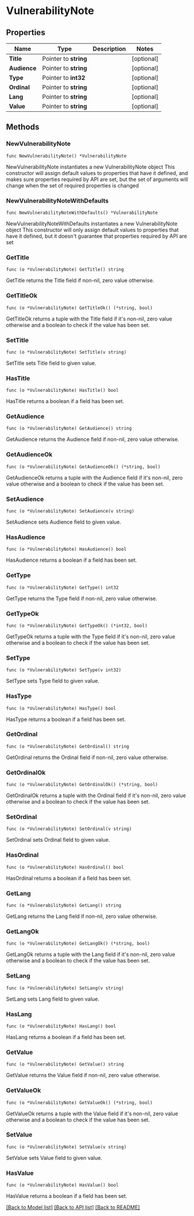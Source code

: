 # VulnerabilityNote

## Properties

Name | Type | Description | Notes
------------ | ------------- | ------------- | -------------
**Title** | Pointer to **string** |  | [optional] 
**Audience** | Pointer to **string** |  | [optional] 
**Type** | Pointer to **int32** |  | [optional] 
**Ordinal** | Pointer to **string** |  | [optional] 
**Lang** | Pointer to **string** |  | [optional] 
**Value** | Pointer to **string** |  | [optional] 

## Methods

### NewVulnerabilityNote

`func NewVulnerabilityNote() *VulnerabilityNote`

NewVulnerabilityNote instantiates a new VulnerabilityNote object
This constructor will assign default values to properties that have it defined,
and makes sure properties required by API are set, but the set of arguments
will change when the set of required properties is changed

### NewVulnerabilityNoteWithDefaults

`func NewVulnerabilityNoteWithDefaults() *VulnerabilityNote`

NewVulnerabilityNoteWithDefaults instantiates a new VulnerabilityNote object
This constructor will only assign default values to properties that have it defined,
but it doesn't guarantee that properties required by API are set

### GetTitle

`func (o *VulnerabilityNote) GetTitle() string`

GetTitle returns the Title field if non-nil, zero value otherwise.

### GetTitleOk

`func (o *VulnerabilityNote) GetTitleOk() (*string, bool)`

GetTitleOk returns a tuple with the Title field if it's non-nil, zero value otherwise
and a boolean to check if the value has been set.

### SetTitle

`func (o *VulnerabilityNote) SetTitle(v string)`

SetTitle sets Title field to given value.

### HasTitle

`func (o *VulnerabilityNote) HasTitle() bool`

HasTitle returns a boolean if a field has been set.

### GetAudience

`func (o *VulnerabilityNote) GetAudience() string`

GetAudience returns the Audience field if non-nil, zero value otherwise.

### GetAudienceOk

`func (o *VulnerabilityNote) GetAudienceOk() (*string, bool)`

GetAudienceOk returns a tuple with the Audience field if it's non-nil, zero value otherwise
and a boolean to check if the value has been set.

### SetAudience

`func (o *VulnerabilityNote) SetAudience(v string)`

SetAudience sets Audience field to given value.

### HasAudience

`func (o *VulnerabilityNote) HasAudience() bool`

HasAudience returns a boolean if a field has been set.

### GetType

`func (o *VulnerabilityNote) GetType() int32`

GetType returns the Type field if non-nil, zero value otherwise.

### GetTypeOk

`func (o *VulnerabilityNote) GetTypeOk() (*int32, bool)`

GetTypeOk returns a tuple with the Type field if it's non-nil, zero value otherwise
and a boolean to check if the value has been set.

### SetType

`func (o *VulnerabilityNote) SetType(v int32)`

SetType sets Type field to given value.

### HasType

`func (o *VulnerabilityNote) HasType() bool`

HasType returns a boolean if a field has been set.

### GetOrdinal

`func (o *VulnerabilityNote) GetOrdinal() string`

GetOrdinal returns the Ordinal field if non-nil, zero value otherwise.

### GetOrdinalOk

`func (o *VulnerabilityNote) GetOrdinalOk() (*string, bool)`

GetOrdinalOk returns a tuple with the Ordinal field if it's non-nil, zero value otherwise
and a boolean to check if the value has been set.

### SetOrdinal

`func (o *VulnerabilityNote) SetOrdinal(v string)`

SetOrdinal sets Ordinal field to given value.

### HasOrdinal

`func (o *VulnerabilityNote) HasOrdinal() bool`

HasOrdinal returns a boolean if a field has been set.

### GetLang

`func (o *VulnerabilityNote) GetLang() string`

GetLang returns the Lang field if non-nil, zero value otherwise.

### GetLangOk

`func (o *VulnerabilityNote) GetLangOk() (*string, bool)`

GetLangOk returns a tuple with the Lang field if it's non-nil, zero value otherwise
and a boolean to check if the value has been set.

### SetLang

`func (o *VulnerabilityNote) SetLang(v string)`

SetLang sets Lang field to given value.

### HasLang

`func (o *VulnerabilityNote) HasLang() bool`

HasLang returns a boolean if a field has been set.

### GetValue

`func (o *VulnerabilityNote) GetValue() string`

GetValue returns the Value field if non-nil, zero value otherwise.

### GetValueOk

`func (o *VulnerabilityNote) GetValueOk() (*string, bool)`

GetValueOk returns a tuple with the Value field if it's non-nil, zero value otherwise
and a boolean to check if the value has been set.

### SetValue

`func (o *VulnerabilityNote) SetValue(v string)`

SetValue sets Value field to given value.

### HasValue

`func (o *VulnerabilityNote) HasValue() bool`

HasValue returns a boolean if a field has been set.


[[Back to Model list]](../README.md#documentation-for-models) [[Back to API list]](../README.md#documentation-for-api-endpoints) [[Back to README]](../README.md)


